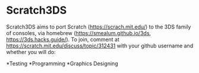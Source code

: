 # Scratch3DS

Scratch3DS aims to port Scratch (https://scrach.mit.edu/) to the 3DS family of consoles, via homebrew (https://smealum.github.io/3ds, https://3ds.hacks.guide/). To join, comment at https://scratch.mit.edu/discuss/topic/312431 with your github username and whether you will do:

*Testing
*Programming
*Graphics Designing
